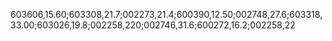603606,15.60;603308,21.7;002273,21.4;600390,12.50;002748,27.6;603318,33.00;603026,19.8;002258,220;002746,31.6;600272,16.2;002258,22
